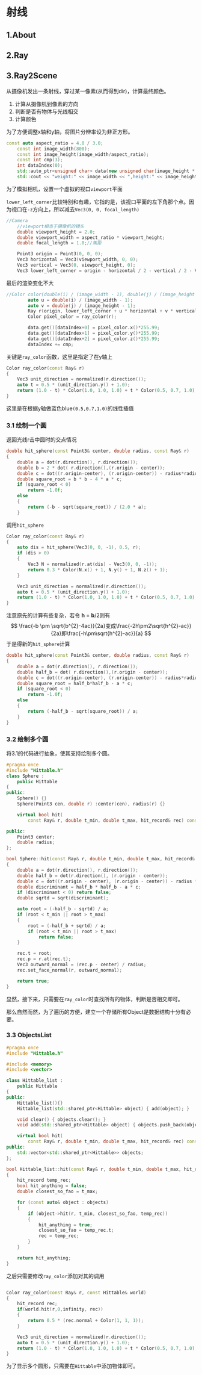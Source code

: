 # 射线

## 1.About

## 2.Ray

## 3.Ray2Scene

从摄像机发出一条射线，穿过某一像素(从而得到dir)，计算最终颜色。

1. 计算从摄像机到像素的方向
2. 判断是否有物体与光线相交
3. 计算颜色

为了方便调整x轴和y轴，将图片分辨率设为非正方形。

```c++
const auto aspect_ratio = 4.0 / 3.0;
	const int image_width(800);
	const int image_height(image_width/aspect_ratio);
	const int cmp(3);
	int dataIndex(0);
	std::auto_ptr<unsigned char> data(new unsigned char[image_height * image_width * cmp]);
	std::cout << "weight:" << image_width << ",height:" << image_height << std::endl;
```

为了模拟相机，设置一个虚拟的视口`viewport`平面

`lower_left_corner`比较特别和有趣，它指的是，该视口平面的左下角那个点。因为视口在`-z`方向上，所以减去`Vec3(0, 0, focal_length)`

```c++
//Camera
	//viewport相当于摄像机的镜头
	double viewport_height = 2.0;
	double viewport_width = aspect_ratio * viewport_height;
	double focal_length = 1.0;//焦距

	Point3 origin = Point3(0, 0, 0);
	Vec3 horizontal = Vec3(viewport_width, 0, 0);
	Vec3 vertical = Vec3(0, viewport_height, 0);
	Vec3 lower_left_corner = origin - horizontal / 2 - vertical / 2 - Vec3(0, 0, focal_length); //我想理解成(l,b,n)
```

最后的渲染变化不大

```c++
//Color color(double(i) / (image_width - 1), double(j) / (image_height - 1), 0.25);
		auto u = double(i) / (image_width - 1);
		auto v = double(j) / (image_height - 1);
		Ray r(origin, lower_left_corner + u * horizontal + v * vertical - origin);
		Color pixel_color = ray_color(r);

		data.get()[dataIndex+0] = pixel_color.x()*255.99;
		data.get()[dataIndex+1] = pixel_color.y()*255.99;
		data.get()[dataIndex+2] = pixel_color.z()*255.99;
		dataIndex += cmp;
```

关键是`ray_color`函数，这里是指定了在y轴上

```c++
Color ray_color(const Ray& r)
{
	Vec3 unit_direction = normalized(r.direction());
	auto t = 0.5 * (unit_direction.y() + 1.0);
	return (1.0 - t) * Color(1.0, 1.0, 1.0) + t * Color(0.5, 0.7, 1.0);
}
```

这里是在根据y轴做蓝色blue`(0.5,0.7,1.0)`的线性插值

### 3.1 绘制一个圆

返回光线r击中圆时的交点情况

```c++
double hit_sphere(const Point3& center, double radius, const Ray& r)
{
	double a = dot(r.direction(), r.direction());
	double b = 2 * dot( r.direction(),(r.origin - center));
	double c = dot((r.origin-center), (r.origin-center)) - radius*radius;
	double square_root = b * b - 4 * a * c;
	if (square_root < 0)
		return -1.0f;
	else
	{
		return (-b - sqrt(square_root)) / (2.0 * a);
	}
```

调用`hit_sphere`

```c++
Color ray_color(const Ray& r)
{
	auto dis = hit_sphere(Vec3(0, 0, -1), 0.5, r);
	if (dis > 0)
	{
		Vec3 N = normalized(r.at(dis) - Vec3(0, 0, -1));
		return 0.3 * Color(N.x() + 1, N.y() + 1, N.z() + 1);
	}

	Vec3 unit_direction = normalized(r.direction());
	auto t = 0.5 * (unit_direction.y() + 1.0);
	return (1.0 - t) * Color(1.0, 1.0, 1.0) + t * Color(0.5, 0.7, 1.0);
}
```

注意原先的计算有些复杂，若令 **h** = **b**/2则有
$$
\frac{-b \pm \sqrt{b^{2}-4ac}}{2a}变成\frac{-2h\pm2\sqrt{h^{2}-ac}}{2a}即\frac{-h\pm\sqrt{h^{2}-ac}}{a}
$$
于是得新的`hit_sphere`计算

```c++
double hit_sphere(const Point3& center, double radius, const Ray& r)
{
	double a = dot(r.direction(), r.direction());
	double half_b = dot( r.direction(),(r.origin - center));
	double c = dot((r.origin-center), (r.origin-center)) - radius*radius;
	double square_root = half_b*half_b - a * c;
	if (square_root < 0)
		return -1.0f;
	else
	{
		return (-half_b - sqrt(square_root)) / a;
	}
}
```

### 3.2 绘制多个圆

将3.1的代码进行抽象，使其支持绘制多个圆。

```c++
#pragma once
#include "Hittable.h"
class Sphere :
    public Hittable
{
public:
    Sphere() {}
    Sphere(Point3 cen, double r) :center(cen), radius(r) {}

    virtual bool hit(
        const Ray& r, double t_min, double t_max, hit_record& rec) const override;

public:
    Point3 center;
    double radius;
};

bool Sphere::hit(const Ray& r, double t_min, double t_max, hit_record& rec) const
{
	double a = dot(r.direction(), r.direction());
	double half_b = dot(r.direction(), (r.origin - center));
	double c = dot((r.origin - center), (r.origin - center)) - radius * radius;
	double discriminant = half_b * half_b - a * c;
	if (discriminant < 0) return false;
	double sqrtd = sqrt(discriminant);

	auto root = (-half_b - sqrtd) / a;
	if (root < t_min || root > t_max)
	{
		root = (-half_b + sqrtd) / a;
		if (root < t_min || root > t_max)
			return false;
	}

	rec.t = root;
	rec.p = r.at(rec.t);
	Vec3 outward_normal = (rec.p - center) / radius;
	rec.set_face_normal(r, outward_normal);

	return true;
}
```

显然，接下来，只需要在`ray_color`时查找所有的物体，判断是否相交即可。

那么自然而然，为了遍历的方便，建立一个存储所有Object是数据结构十分有必要。

### 3.3 ObjectsList

```c++
#pragma once
#include "Hittable.h"

#include <memory>
#include <vector>

class Hittable_list :
    public Hittable
{
public:
    Hittable_list(){}
    Hittable_list(std::shared_ptr<Hittable> object) { add(object); }

    void clear() { objects.clear(); }
    void add(std::shared_ptr<Hittable> object) { objects.push_back(object); }

    virtual bool hit(
        const Ray& r, double t_min, double t_max, hit_record& rec) const override;
public:
    std::vector<std::shared_ptr<Hittable>> objects;
};

bool Hittable_list::hit(const Ray& r, double t_min, double t_max, hit_record& rec)const 
{
    hit_record temp_rec;
    bool hit_anything = false;
    double closest_so_fao = t_max;

    for (const auto& object : objects)
    {
        if (object->hit(r, t_min, closest_so_fao, temp_rec))
        {
            hit_anything = true;
            closest_so_fao = temp_rec.t;
            rec = temp_rec;
        }
    }

    return hit_anything;
}


```

之后只需要修改`ray_color`添加对其的调用

```c++

Color ray_color(const Ray& r, const Hittable& world)
{
	hit_record rec;
	if(world.hit(r,0,infinity, rec))
	{
		return 0.5 * (rec.normal + Color(1, 1, 1));
	}

	Vec3 unit_direction = normalized(r.direction());
	auto t = 0.5 * (unit_direction.y() + 1.0);
	return (1.0 - t) * Color(1.0, 1.0, 1.0) + t * Color(0.5, 0.7, 1.0);
}
```

为了显示多个圆形，只需要在`Hittable`中添加物体即可。